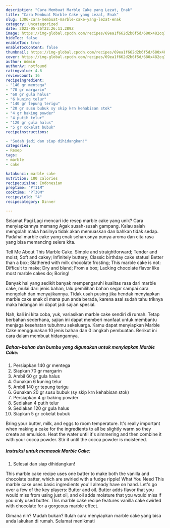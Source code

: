 ```yaml
---
description: "Cara Membuat Marble Cake yang Lezat, Enak"
title: "Cara Membuat Marble Cake yang Lezat, Enak"
slug: 1306-cara-membuat-marble-cake-yang-lezat-enak
category: Uncategorized
date: 2023-05-26T22:26:11.289Z
image: https://img-global.cpcdn.com/recipes/69ea1f662d2b6f5d/680x482cq70/marble-cake-foto-resep-utama.jpg
hideToc: false
enableToc: true
enableTocContent: false
thumbnail: https://img-global.cpcdn.com/recipes/69ea1f662d2b6f5d/680x482cq70/marble-cake-foto-resep-utama.jpg
cover: https://img-global.cpcdn.com/recipes/69ea1f662d2b6f5d/680x482cq70/marble-cake-foto-resep-utama.jpg
author: Admin
authorAv: notfound
ratingvalue: 4.6
reviewcount: 16
recipeingredient:
- "140 gr mentega"
- "70 gr margarin"
- "60 gr gula halus"
- "6 kuning telur"
- "140 gr tepung terigu"
- "20 gr susu bubuk sy skip krn kehabisan stok"
- "4 gr baking powder"
- "4 putih telur"
- "120 gr gula halus"
- "5 gr cokelat bubuk"
recipeinstructions:

- "Sudah jadi dan siap dihidangkan!"
categories:
- Resep
tags:
- marble
- cake

katakunci: marble cake 
nutrition: 180 calories
recipecuisine: Indonesian
preptime: "PT11M"
cooktime: "PT30M"
recipeyield: "4"
recipecategory: Dinner

---
```



Selamat Pagi Lagi mencari ide resep marble cake yang unik? Cara menyiapkannya memang Agak susah-susah gampang. Kalau salah mengolah maka hasilnya tidak akan memuaskan dan bahkan tidak sedap. Padahal marble cake yang enak seharusnya punya aroma dan cita rasa yang bisa memancing selera kita.


Tell Me About This Marble Cake. Simple and straightforward; Tender and moist; Soft and cakey; Infinitely buttery; Classic birthday cake status! Better than a box; Slathered with milk chocolate frosting; This marble cake is not: Difficult to make; Dry and bland; From a box; Lacking chocolate flavor like most marble cakes do; Boring!

Banyak hal yang sedikit banyak mempengaruhi kualitas rasa dari marble cake, mulai dari jenis bahan, lalu pemilihan bahan segar sampai cara mengolah dan menyajikannya. Tidak usah pusing jika hendak menyiapkan marble cake enak di mana pun anda berada, karena asal sudah tahu triknya maka hidangan ini dapat jadi sajian spesial.


Nah, kali ini kita coba, yuk, variasikan marble cake sendiri di rumah. Tetap berbahan sederhana, sajian ini dapat memberi manfaat untuk membantu menjaga kesehatan tubuhmu sekeluarga. Kamu dapat menyiapkan Marble Cake menggunakan 10 jenis bahan dan 0 langkah pembuatan. Berikut ini cara dalam membuat hidangannya.

<!--inarticleads1-->

##### Bahan-bahan dan bumbu yang digunakan untuk menyiapkan Marble Cake:

1. Persiapkan 140 gr mentega
1. Siapkan 70 gr margarin
1. Ambil 60 gr gula halus
1. Gunakan 6 kuning telur
1. Ambil 140 gr tepung terigu
1. Gunakan 20 gr susu bubuk (sy skip krn kehabisan stok)
1. Persiapkan 4 gr baking powder
1. Sediakan 4 putih telur
1. Sediakan 120 gr gula halus
1. Siapkan 5 gr cokelat bubuk


Bring your butter, milk, and eggs to room temperature. It&#39;s really important when making a cake for the ingredients to all be slightly warm so they create an emulsion. Heat the water until it&#39;s simmering and then combine it with your cocoa powder. Stir it until the cocoa powder is moistened. 

<!--inarticleads2-->

##### Instruksi untuk memasak Marble Cake:


1. Selesai dan siap dihidangkan!

This marble cake recipe uses one batter to make both the vanilla and chocolate batter, which are swirled with a fudge ripple! What You Need This marble cake uses basic ingredients you&#39;ll already have on hand. Let&#39;s go over a few of the key players: Butter and oil. Butter adds flavor that you would miss from using just oil, and oil adds moisture that you would miss if you only used butter. This marble cake recipe features vanilla cake swirled with chocolate for a gorgeous marble effect. 

Gimana nih? Mudah bukan? Itulah cara menyiapkan marble cake yang bisa anda lakukan di rumah. Selamat menikmati
